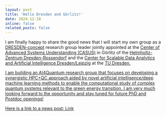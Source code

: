 ```yaml
---
layout: post
title: 'Hello Dresden and Görlitz!'
date: 2024-12-18
inline: false
related_posts: false
---
```


I am finally happy to share the good news that I will start my own group as a 
<a href='https://dresden-concept.de/current/research-group-werner-dobrautz/?lang=en'>DRESDEN-concept</a> 
research group leader jointly appointed at the 
<a href='https://www.casus.science/'>Center of Advanced Systems Understanding (CASUS)</a> in Görlitz of the 
<a href='https://www.hzdr.de/db/Cms?pNid=0'>Helmholtz-Zentrum Dresden-Rossendorf</a> 
and the 
<a href='https://scads.ai/'>Center for Scalable Data Analytics and Artificial Intelligence Dresden/Leipzig</a>
at the 
<a href='https://tu-dresden.de/'>TU Dresden. 

I am building an AI4Quantum research group that focuses on developing a synergistic HPC+QC approach aided by novel artificial intelligence/deep machine learning methods to enable the computational study of complex quantum systems relevant to the green energy transition. 
I am very much looking forward to the opportunity and stay tuned for future PhD and Postdoc openings!

Here is a link to a news post: 
<a href='https://www.casus.science/?page_id=12828'>Link</a>
